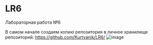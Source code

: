 # LR6
Лабораторная работа №6

В самом начале создаем копию репозитория в личное хранилище репозиторий: https://github.com/Kurtyanik/LR6/
![image](https://user-images.githubusercontent.com/116668932/199715394-bb9760d2-e36d-45b8-ba79-ba5b203cb48d.png)
